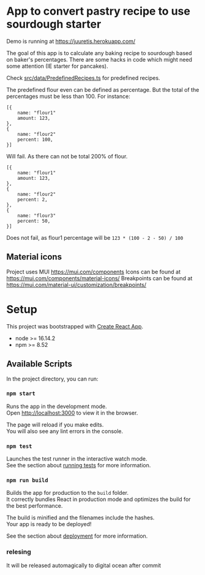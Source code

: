 # App to convert pastry recipe to use sourdough starter

Demo is running at https://juuretis.herokuapp.com/

The goal of this app is to calculate any baking recipe to sourdough based on baker's percentages.
There are some hacks in code which might need some attention (IE starter for pancakes).

Check [src/data/PredefinedRecipes.ts](src/service/PredefinedRecipeService/data/PredefinedRecipes.ts) for predefined recipes.

The predefined flour even can be defined as percentage. But the total of the percentages must be less than 100. For instance:
```
[{
    name: "flour1"
    amount: 123,
},
{
    name: "flour2"
    percent: 100,
}]
```
Will fail. As there can not be total 200% of flour.

```
[{
    name: "flour1"
    amount: 123,
},
{
    name: "flour2"
    percent: 2,
},
{
    name: "flour3"
    percent: 50,
}]
```
Does not fail, as flour1 percentage will be `123 * (100 - 2 - 50) / 100`

## Material icons
Project uses MUI https://mui.com/components
Icons can be found at https://mui.com/components/material-icons/
Breakpoints can be found at https://mui.com/material-ui/customization/breakpoints/

# Setup
This project was bootstrapped with [Create React App](https://github.com/facebook/create-react-app).

- node >= 16.14.2
- npm >= 8.52


## Available Scripts

In the project directory, you can run:

### `npm start`

Runs the app in the development mode.\
Open [http://localhost:3000](http://localhost:3000) to view it in the browser.

The page will reload if you make edits.\
You will also see any lint errors in the console.

### `npm test`

Launches the test runner in the interactive watch mode.\
See the section about [running tests](https://facebook.github.io/create-react-app/docs/running-tests) for more information.

### `npm run build`

Builds the app for production to the `build` folder.\
It correctly bundles React in production mode and optimizes the build for the best performance.

The build is minified and the filenames include the hashes.\
Your app is ready to be deployed!

See the section about [deployment](https://facebook.github.io/create-react-app/docs/deployment) for more information.

### relesing
It will be released automagically to digital ocean after commit
